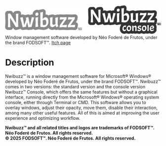 ![](logo_nwibuzz_dual.png)<br>
Window management software developed by Néo Foderé de Frutos, under the brand FODSOFT™.
[Itch page](https://fodsoft.itch.io/nwibuzz)
# Description
Nwibuzz™ is a window management software for Microsoft® Windows® developed by Néo Foderé de Frutos, under the brand FODSOFT™.
Nwibuzz™ comes in two versions: the standard version and the console version Nwibuzz™ Console, which offers the same features but without a graphical interface, running directly from the Microsoft® Windows® operating system console, either through Terminal or CMD.
This software allows you to overlay windows, adjust their opacity, move them, disable their interaction, among many other useful features. All of this is aimed at improving the user experience and optimizing workflow.

**Nwibuzz™ and all related titles and logos are trademarks of FODSOFT™. Néo Foderé de Frutos. All rights reserved.<br>
© 2025 FODSOFT™. Néo Foderé de Frutos. All rights reserved.**
